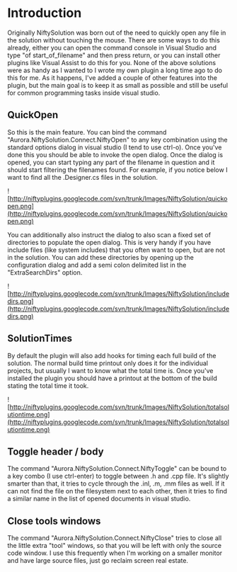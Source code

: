 # Introduction #

Originally NiftySolution was born out of the need to quickly open any file in the solution without touching the mouse. There are some ways to do this already, either you can open the command console in Visual Studio and type "of start\_of\_filename" and then press return, or you can install other plugins like Visual Assist to do this for you. None of the above solutions were as handy as I wanted to I wrote my own plugin a long time ago to do this for me. As it happens, I've added a couple of other features into the plugin, but the main goal is to keep it as small as possible and still be useful for common programming tasks inside visual studio.


## QuickOpen ##

So this is the main feature. You can bind the command "Aurora.NiftySolution.Connect.NiftyOpen" to any key combination using the standard options dialog in visual studio (I tend to use ctrl-o). Once you've done this you should be able to invoke the open dialog. Once the dialog is opened, you can start typing any part of the filename in question and it should start filtering the filenames found. For example, if you notice below I want to find all the .Designer.cs files in the solution.

![http://niftyplugins.googlecode.com/svn/trunk/Images/NiftySolution/quickopen.png](http://niftyplugins.googlecode.com/svn/trunk/Images/NiftySolution/quickopen.png)

You can additionally also instruct the dialog to also scan a fixed set of directories to populate the open dialog. This is very handy if you have include files (like system includes) that you often want to open, but are not in the solution. You can add these directories by opening up the configuration dialog and add a semi colon delimited list in the "ExtraSearchDirs" option.


![http://niftyplugins.googlecode.com/svn/trunk/Images/NiftySolution/includedirs.png](http://niftyplugins.googlecode.com/svn/trunk/Images/NiftySolution/includedirs.png)

## SolutionTimes ##

By default the plugin will also add hooks for timing each full build of the solution. The normal build time printout only does it for the individual projects, but usually I want to know what the total time is. Once you've installed the plugin you should have a printout at the bottom of the build stating the total time it took.

![http://niftyplugins.googlecode.com/svn/trunk/Images/NiftySolution/totalsolutiontime.png](http://niftyplugins.googlecode.com/svn/trunk/Images/NiftySolution/totalsolutiontime.png)


## Toggle header / body ##

The command "Aurora.NiftySolution.Connect.NiftyToggle" can be bound to a key combo (I use ctrl-enter) to toggle between .h and .cpp file. It's slightly smarter than that, it tries to cycle through the .inl, .m, .mm files as well. If it can not find the file on the filesystem next to each other, then it tries to find a similar name in the list of opened documents in visual studio.

## Close tools windows ##

The command "Aurora.NiftySolution.Connect.NiftyClose" tries to close all the little extra "tool" windows, so that you will be left with only the source code window. I use this frequently when I'm working on a smaller monitor and have large source files, just go reclaim screen real estate.